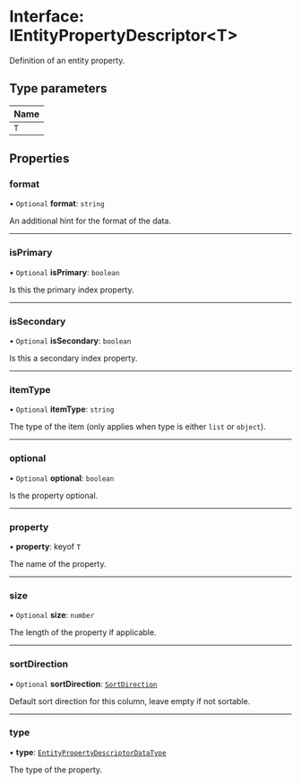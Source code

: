 # Interface: IEntityPropertyDescriptor\<T\>

Definition of an entity property.

## Type parameters

| Name |
| :------ |
| `T` |

## Properties

### format

• `Optional` **format**: `string`

An additional hint for the format of the data.

___

### isPrimary

• `Optional` **isPrimary**: `boolean`

Is this the primary index property.

___

### isSecondary

• `Optional` **isSecondary**: `boolean`

Is this a secondary index property.

___

### itemType

• `Optional` **itemType**: `string`

The type of the item (only applies when type is either `list` or `object`).

___

### optional

• `Optional` **optional**: `boolean`

Is the property optional.

___

### property

• **property**: keyof `T`

The name of the property.

___

### size

• `Optional` **size**: `number`

The length of the property if applicable.

___

### sortDirection

• `Optional` **sortDirection**: [`SortDirection`](../enums/SortDirection.md)

Default sort direction for this column, leave empty if not sortable.

___

### type

• **type**: [`EntityPropertyDescriptorDataType`](../globals.md#entitypropertydescriptordatatype)

The type of the property.
